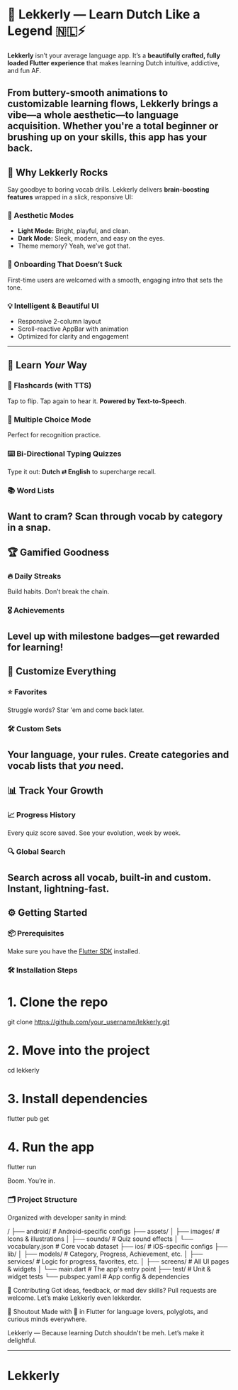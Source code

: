 # 🌷 Lekkerly — Learn Dutch Like a Legend 🇳🇱⚡

**Lekkerly** isn’t your average language app. It’s a **beautifully crafted, fully loaded Flutter experience** that makes learning Dutch intuitive, addictive, and fun AF.

From buttery-smooth animations to customizable learning flows, Lekkerly brings a vibe—**a whole aesthetic**—to language acquisition. Whether you're a total beginner or brushing up on your skills, this app has your back.
---

## 💎 Why Lekkerly Rocks

Say goodbye to boring vocab drills. Lekkerly delivers **brain-boosting features** wrapped in a slick, responsive UI:

### 🎨 Aesthetic Modes
- **Light Mode:** Bright, playful, and clean.
- **Dark Mode:** Sleek, modern, and easy on the eyes.
- Theme memory? Yeah, we’ve got that.

### 🚀 Onboarding That Doesn’t Suck
First-time users are welcomed with a smooth, engaging intro that sets the tone.

### 💡 Intelligent & Beautiful UI
- Responsive 2-column layout
- Scroll-reactive AppBar with animation
- Optimized for clarity and engagement

---

## 🧠 Learn *Your* Way

### 🔄 Flashcards (with TTS)
Tap to flip. Tap again to hear it. **Powered by Text-to-Speech**.

### 🎯 Multiple Choice Mode
Perfect for recognition practice.

### ⌨️ Bi-Directional Typing Quizzes
Type it out: **Dutch ⇄ English** to supercharge recall.

### 📚 Word Lists
Want to cram? Scan through vocab by category in a snap.
---

## 🏆 Gamified Goodness

### 🔥 Daily Streaks
Build habits. Don’t break the chain.

### 🎖️ Achievements
Level up with milestone badges—get rewarded for learning!
---

## 🧩 Customize Everything

### ⭐ Favorites
Struggle words? Star 'em and come back later.

### 🛠️ Custom Sets
Your language, your rules. Create categories and vocab lists that *you* need.
---

## 📊 Track Your Growth

### 📈 Progress History
Every quiz score saved. See your evolution, week by week.

### 🔍 Global Search
Search across **all** vocab, built-in and custom. Instant, lightning-fast.
---

## ⚙️ Getting Started

### 📦 Prerequisites
Make sure you have the [Flutter SDK](https://docs.flutter.dev/get-started/install) installed.

### 🛠️ Installation Steps

# 1. Clone the repo
git clone https://github.com/your_username/lekkerly.git

# 2. Move into the project
cd lekkerly

# 3. Install dependencies
flutter pub get

# 4. Run the app
flutter run


Boom. You’re in.

### 🗂️ Project Structure
Organized with developer sanity in mind:

/
├── android/             # Android-specific configs
├── assets/
│   ├── images/          # Icons & illustrations
│   ├── sounds/          # Quiz sound effects
│   └── vocabulary.json  # Core vocab dataset
├── ios/                 # iOS-specific configs
├── lib/
│   ├── models/          # Category, Progress, Achievement, etc.
│   ├── services/        # Logic for progress, favorites, etc.
│   ├── screens/         # All UI pages & widgets
│   └── main.dart        # The app's entry point
├── test/                # Unit & widget tests
└── pubspec.yaml         # App config & dependencies


🙌 Contributing
Got ideas, feedback, or mad dev skills? Pull requests are welcome. Let’s make Lekkerly even lekkerder.

📣 Shoutout
Made with 💖 in Flutter for language lovers, polyglots, and curious minds everywhere.

Lekkerly — Because learning Dutch shouldn't be meh.
Let’s make it delightful.


---


# Lekkerly
